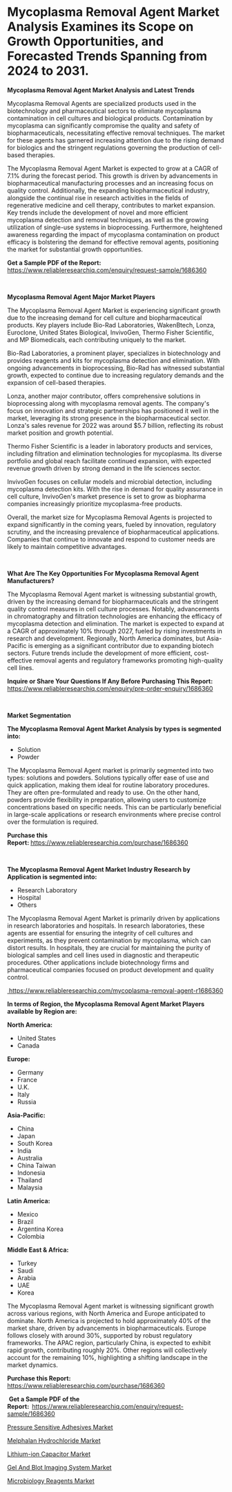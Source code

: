 <p><h1>Mycoplasma Removal Agent Market Analysis Examines its Scope on Growth Opportunities, and Forecasted Trends Spanning from 2024 to 2031.</h1></p><p><strong>Mycoplasma Removal Agent Market Analysis and Latest Trends</strong></p>
<p><p>Mycoplasma Removal Agents are specialized products used in the biotechnology and pharmaceutical sectors to eliminate mycoplasma contamination in cell cultures and biological products. Contamination by mycoplasma can significantly compromise the quality and safety of biopharmaceuticals, necessitating effective removal techniques. The market for these agents has garnered increasing attention due to the rising demand for biologics and the stringent regulations governing the production of cell-based therapies.</p><p>The Mycoplasma Removal Agent Market is expected to grow at a CAGR of 7.1% during the forecast period. This growth is driven by advancements in biopharmaceutical manufacturing processes and an increasing focus on quality control. Additionally, the expanding biopharmaceutical industry, alongside the continual rise in research activities in the fields of regenerative medicine and cell therapy, contributes to market expansion. Key trends include the development of novel and more efficient mycoplasma detection and removal techniques, as well as the growing utilization of single-use systems in bioprocessing. Furthermore, heightened awareness regarding the impact of mycoplasma contamination on product efficacy is bolstering the demand for effective removal agents, positioning the market for substantial growth opportunities.</p></p>
<p><strong>Get a Sample PDF of the Report:&nbsp;</strong> <a href="https://www.reliableresearchiq.com/enquiry/request-sample/1686360?utm_campaign=1257&utm_medium=2&utm_source=Github&utm_content=ia&utm_term=06102024&utm_id=mycoplasma-removal-agent">https://www.reliableresearchiq.com/enquiry/request-sample/1686360</a></p>
<p>&nbsp;</p>
<p><strong>Mycoplasma Removal Agent Major Market Players</strong></p>
<p><p>The Mycoplasma Removal Agent Market is experiencing significant growth due to the increasing demand for cell culture and biopharmaceutical products. Key players include Bio-Rad Laboratories, WakenBtech, Lonza, Euroclone, United States Biological, InvivoGen, Thermo Fisher Scientific, and MP Biomedicals, each contributing uniquely to the market.</p><p>Bio-Rad Laboratories, a prominent player, specializes in biotechnology and provides reagents and kits for mycoplasma detection and elimination. With ongoing advancements in bioprocessing, Bio-Rad has witnessed substantial growth, expected to continue due to increasing regulatory demands and the expansion of cell-based therapies.</p><p>Lonza, another major contributor, offers comprehensive solutions in bioprocessing along with mycoplasma removal agents. The company's focus on innovation and strategic partnerships has positioned it well in the market, leveraging its strong presence in the biopharmaceutical sector. Lonza's sales revenue for 2022 was around $5.7 billion, reflecting its robust market position and growth potential.</p><p>Thermo Fisher Scientific is a leader in laboratory products and services, including filtration and elimination technologies for mycoplasma. Its diverse portfolio and global reach facilitate continued expansion, with expected revenue growth driven by strong demand in the life sciences sector.</p><p>InvivoGen focuses on cellular models and microbial detection, including mycoplasma detection kits. With the rise in demand for quality assurance in cell culture, InvivoGen's market presence is set to grow as biopharma companies increasingly prioritize mycoplasma-free products.</p><p>Overall, the market size for Mycoplasma Removal Agents is projected to expand significantly in the coming years, fueled by innovation, regulatory scrutiny, and the increasing prevalence of biopharmaceutical applications. Companies that continue to innovate and respond to customer needs are likely to maintain competitive advantages.</p></p>
<p>&nbsp;</p>
<p><strong>What Are The Key Opportunities For Mycoplasma Removal Agent Manufacturers?</strong></p>
<p><p>The Mycoplasma Removal Agent market is witnessing substantial growth, driven by the increasing demand for biopharmaceuticals and the stringent quality control measures in cell culture processes. Notably, advancements in chromatography and filtration technologies are enhancing the efficacy of mycoplasma detection and elimination. The market is expected to expand at a CAGR of approximately 10% through 2027, fueled by rising investments in research and development. Regionally, North America dominates, but Asia-Pacific is emerging as a significant contributor due to expanding biotech sectors. Future trends include the development of more efficient, cost-effective removal agents and regulatory frameworks promoting high-quality cell lines.</p></p>
<p><strong>Inquire or Share Your Questions If Any Before Purchasing This Report:</strong> <a href="https://www.reliableresearchiq.com/enquiry/pre-order-enquiry/1686360?utm_campaign=1257&utm_medium=2&utm_source=Github&utm_content=ia&utm_term=06102024&utm_id=mycoplasma-removal-agent">https://www.reliableresearchiq.com/enquiry/pre-order-enquiry/1686360</a></p>
<p>&nbsp;</p>
<p><strong>Market Segmentation</strong></p>
<p><strong>The Mycoplasma Removal Agent Market Analysis by types is segmented into:</strong></p>
<p><ul><li>Solution</li><li>Powder</li></ul></p>
<p><p>The Mycoplasma Removal Agent market is primarily segmented into two types: solutions and powders. Solutions typically offer ease of use and quick application, making them ideal for routine laboratory procedures. They are often pre-formulated and ready to use. On the other hand, powders provide flexibility in preparation, allowing users to customize concentrations based on specific needs. This can be particularly beneficial in large-scale applications or research environments where precise control over the formulation is required.</p></p>
<p><strong>Purchase this Report:&nbsp;</strong><a href="https://www.reliableresearchiq.com/purchase/1686360?utm_campaign=1257&utm_medium=2&utm_source=Github&utm_content=ia&utm_term=06102024&utm_id=mycoplasma-removal-agent">https://www.reliableresearchiq.com/purchase/1686360</a></p>
<p>&nbsp;</p>
<p><strong>The Mycoplasma Removal Agent Market Industry Research by Application is segmented into:</strong></p>
<p><ul><li>Research Laboratory</li><li>Hospital</li><li>Others</li></ul></p>
<p><p>The Mycoplasma Removal Agent Market is primarily driven by applications in research laboratories and hospitals. In research laboratories, these agents are essential for ensuring the integrity of cell cultures and experiments, as they prevent contamination by mycoplasma, which can distort results. In hospitals, they are crucial for maintaining the purity of biological samples and cell lines used in diagnostic and therapeutic procedures. Other applications include biotechnology firms and pharmaceutical companies focused on product development and quality control.</p></p>
<p><a href="https://www.reliableresearchiq.com/mycoplasma-removal-agent-r1686360?utm_campaign=1257&utm_medium=2&utm_source=Github&utm_content=ia&utm_term=06102024&utm_id=mycoplasma-removal-agent">&nbsp;https://www.reliableresearchiq.com/mycoplasma-removal-agent-r1686360</a></p>
<p><strong>In terms of Region, the Mycoplasma Removal Agent Market Players available by Region are:</strong></p>
<p>
    <p> <strong> North America: </strong>
        <ul>
            <li>United States</li>
            <li>Canada</li>
        </ul>
        </p> 
    <p> <strong> Europe: </strong>
        <ul>
            <li>Germany</li>
            <li>France</li>
            <li>U.K.</li>
            <li>Italy</li>
            <li>Russia</li>
        </ul>
        </p> 
    <p> <strong> Asia-Pacific: </strong>
        <ul>
            <li>China</li>
            <li>Japan</li>
            <li>South Korea</li>
            <li>India</li>
            <li>Australia</li>
            <li>China Taiwan</li>
            <li>Indonesia</li>
            <li>Thailand</li>
            <li>Malaysia</li>
        </ul>
        </p> 
    <p> <strong> Latin America: </strong>
        <ul>
            <li>Mexico</li>
            <li>Brazil</li>
            <li>Argentina Korea</li>
            <li>Colombia</li>
        </ul>
        </p> 
    <p> <strong> Middle East & Africa: </strong>
        <ul>
            <li>Turkey</li>
            <li>Saudi</li>
            <li>Arabia</li>
            <li>UAE</li>
            <li>Korea</li>
        </ul>
    </p>
    </p>
<p><p>The Mycoplasma Removal Agent market is witnessing significant growth across various regions, with North America and Europe anticipated to dominate. North America is projected to hold approximately 40% of the market share, driven by advancements in biopharmaceuticals. Europe follows closely with around 30%, supported by robust regulatory frameworks. The APAC region, particularly China, is expected to exhibit rapid growth, contributing roughly 20%. Other regions will collectively account for the remaining 10%, highlighting a shifting landscape in the market dynamics.</p></p>
<p><strong>Purchase this Report: </strong><a href="https://www.reliableresearchiq.com/purchase/1686360?utm_campaign=1257&utm_medium=2&utm_source=Github&utm_content=ia&utm_term=06102024&utm_id=mycoplasma-removal-agent">https://www.reliableresearchiq.com/purchase/1686360</a></p>
<p>&nbsp;<strong>Get a Sample PDF of the Report:&nbsp;&nbsp;</strong><a href="https://www.reliableresearchiq.com/enquiry/request-sample/1686360?utm_campaign=1257&utm_medium=2&utm_source=Github&utm_content=ia&utm_term=06102024&utm_id=mycoplasma-removal-agent">https://www.reliableresearchiq.com/enquiry/request-sample/1686360</a></p>
<p><strong></strong></p>
<p><p><a href="https://www.linkedin.com/pulse/global-pressure-sensitive-adhesives-market-landscape-future-dk1be?utm_campaign=1257&utm_medium=2&utm_source=Github&utm_content=ia&utm_term=06102024&utm_id=mycoplasma-removal-agent">Pressure Sensitive Adhesives Market</a></p><p><a href="https://www.linkedin.com/pulse/melphalan-hydrochloride-industry-resonance-10-amplification-kbvye?utm_campaign=1257&utm_medium=2&utm_source=Github&utm_content=ia&utm_term=06102024&utm_id=mycoplasma-removal-agent">Melphalan Hydrochloride Market</a></p><p><a href="https://issuu.com/reportprime-2/docs/lithium-ion-capacitor-market-size-2_5b518e7c2e7ae0?utm_campaign=1257&utm_medium=2&utm_source=Github&utm_content=ia&utm_term=06102024&utm_id=mycoplasma-removal-agent">Lithium-ion Capacitor Market</a></p><p><a href="https://github.com/Dritamusajz475/Market-Research-Report-List-1/blob/main/gel-and-blot-imaging-system-market.md?utm_campaign=1257&utm_medium=2&utm_source=Github&utm_content=ia&utm_term=06102024&utm_id=mycoplasma-removal-agent">Gel And Blot Imaging System Market</a></p><p><a href="https://github.com/JavierDDowns/Market-Research-Report-List-1/blob/main/microbiology-reagents-market.md?utm_campaign=1257&utm_medium=2&utm_source=Github&utm_content=ia&utm_term=06102024&utm_id=mycoplasma-removal-agent">Microbiology Reagents Market</a></p></p>